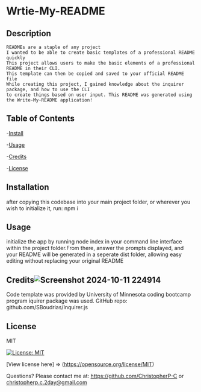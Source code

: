# Wrtie-My-README

  ## Description
    READMEs are a staple of any project
    I wanted to be able to create basic templates of a professional README quickly
    This project allows users to make the basic elements of a professional README in their CLI. 
    This template can then be copied and saved to your official README file
    While creating this project, I gained knowledge about the inquirer package, and how to use the CLI 
    to create things based on user input. This README was generated using the Write-My-README application!

  ## Table of Contents
  -[Install](#install)

  -[Usage](#usage)

  -[Credits](#credits)

  -[License](#license)


  ## Installation
  after copying this codebase into your main project folder, or wherever you wish to initialize it, run:
  npm i

  ## Usage
  initialize the app by running node index in your command line interface within the project folder.From there, answer the prompts displayed, 
  and your README will be generated in a seperate dist folder, allowing easy editing without replacing your original README

  ## Credits![Screenshot 2024-10-11 224914](https://github.com/user-attachments/assets/8e58278d-d51b-4a59-82e0-60b26f8210f4)

  Code template was provided by University of Minnesota coding bootcamp program
  iquirer package was used. GitHub repo: github.com/SBoudrias/Inquirer.js

  ## License
  MIT

  [![License: MIT](https://img.shields.io/badge/License-MIT-yellow.svg)](https://opensource.org/licenses/MIT)

  [View license here] => (https://opensource.org/license/MIT)

  


  Questions? Please contact me at:
  https://github.com/ChristopherP-C or christopherp.c.2day@gmail.com
